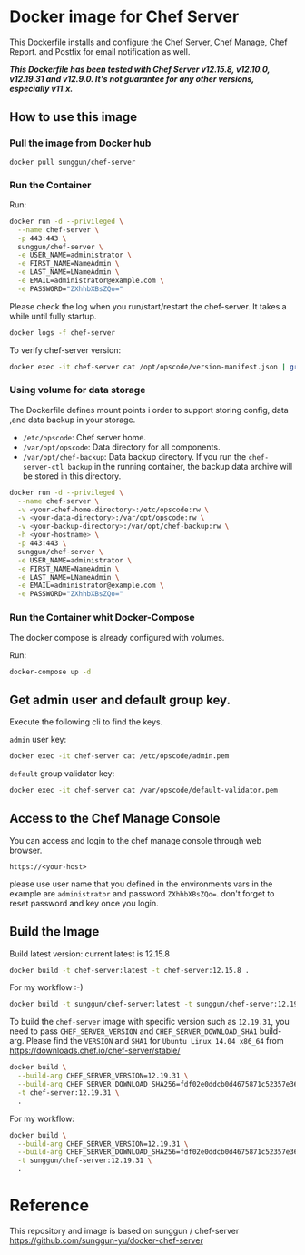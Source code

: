 # Docker image for Chef Server

This Dockerfile installs and configure the Chef Server, Chef Manage, Chef Report. and Postfix for email notification as well.

***This Dockerfile has been tested with Chef Server v12.15.8, v12.10.0, v12.19.31 and v12.9.0. It's not guarantee for any other versions, especially v11.x.***

## How to use this image

### Pull the image from Docker hub

```
docker pull sunggun/chef-server
```

### Run the Container

Run:
```bash
docker run -d --privileged \
  --name chef-server \
  -p 443:443 \
  sunggun/chef-server \
  -e USER_NAME=administrator \
  -e FIRST_NAME=NameAdmin \
  -e LAST_NAME=LNameAdmin \
  -e EMAIL=administrator@example.com \
  -e PASSWORD="ZXhhbXBsZQo="
```

Please check the log when you run/start/restart the chef-server. It takes a while until fully startup.
```bash
docker logs -f chef-server
```

To verify chef-server version:
```bash
docker exec -it chef-server cat /opt/opscode/version-manifest.json | grep build_version
```

### Using volume for data storage
The Dockerfile defines mount points i order to support storing config, data ,and data backup in your storage.

* `/etc/opscode`: Chef server home.
* `/var/opt/opscode`: Data directory for all components.
* `/var/opt/chef-backup`: Data backup directory. If you run the `chef-server-ctl backup` in the running container, the backup data archive will be stored in this directory.

```bash
docker run -d --privileged \
  --name chef-server \
  -v <your-chef-home-directory>:/etc/opscode:rw \
  -v <your-data-directory>:/var/opt/opscode:rw \
  -v <your-backup-directory>:/var/opt/chef-backup:rw \
  -h <your-hostname> \
  -p 443:443 \
  sunggun/chef-server \
  -e USER_NAME=administrator \
  -e FIRST_NAME=NameAdmin \
  -e LAST_NAME=LNameAdmin \
  -e EMAIL=administrator@example.com \
  -e PASSWORD="ZXhhbXBsZQo="
```
### Run the Container whit Docker-Compose
The docker compose is already configured with volumes.

Run:
```bash
docker-compose up -d
```

## Get admin user and default group key.

Execute the following cli to find the keys.

`admin` user key:
```bash
docker exec -it chef-server cat /etc/opscode/admin.pem
```

`default` group validator key:
```bash
docker exec -it chef-server cat /var/opscode/default-validator.pem
```

## Access to the Chef Manage Console

You can access and login to the chef manage console through web browser.
```
https://<your-host>
```
please use user name  that you defined in the environments vars in the example are `administrator` and password `ZXhhbXBsZQo=`. don't forget to reset password and key once you login.


## Build the Image

Build latest version: current latest is 12.15.8
```bash
docker build -t chef-server:latest -t chef-server:12.15.8 .
```

For my workflow :-)
```bash
docker build -t sunggun/chef-server:latest -t sunggun/chef-server:12.19.31 .
```

To build the `chef-server` image with specific version such as `12.19.31`, you need to pass `CHEF_SERVER_VERSION` and `CHEF_SERVER_DOWNLOAD_SHA1` build-arg.
Please find the `VERSION` and `SHA1` for `Ubuntu Linux 14.04 x86_64` from <https://downloads.chef.io/chef-server/stable/>

```bash
docker build \
  --build-arg CHEF_SERVER_VERSION=12.19.31 \
  --build-arg CHEF_SERVER_DOWNLOAD_SHA256=fdf02e0ddcb0d4675871c52357e368aaeb6ea0be3565675eeb00691928ccd84d \
  -t chef-server:12.19.31 \
  .
```

For my workflow:
```bash
docker build \
  --build-arg CHEF_SERVER_VERSION=12.19.31 \
  --build-arg CHEF_SERVER_DOWNLOAD_SHA256=fdf02e0ddcb0d4675871c52357e368aaeb6ea0be3565675eeb00691928ccd84d \
  -t sunggun/chef-server:12.19.31 \
  .
```

# Reference
This repository and image is based on
sunggun / chef-server
<https://github.com/sunggun-yu/docker-chef-server>
